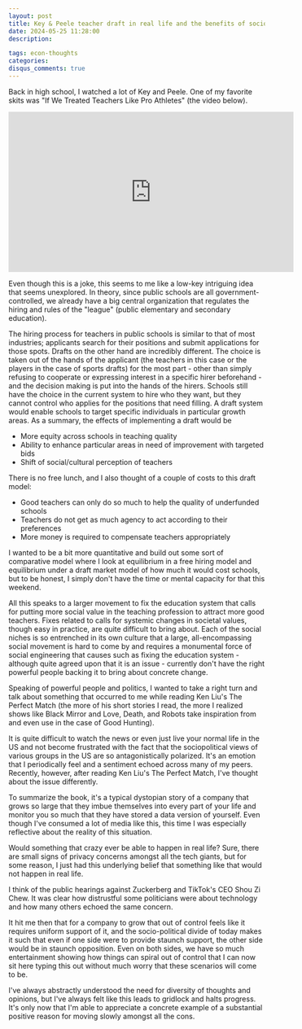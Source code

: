 ```yaml
---
layout: post
title: Key & Peele teacher draft in real life and the benefits of socio-political gridlock
date: 2024-05-25 11:28:00
description: 

tags: econ-thoughts
categories:
disqus_comments: true
---
```


Back in high school, I watched a lot of Key and Peele. One of my favorite skits was "If We Treated Teachers Like Pro Athletes" (the video below).

<div style="text-align: center;">
    <iframe width="560" height="315" src="https://www.youtube.com/embed/aYOg8EON29Y" frameborder="0" allow="accelerometer; autoplay; clipboard-write; encrypted-media; gyroscope; picture-in-picture" allowfullscreen></iframe>
</div>

Even though this is a joke, this seems to me like a low-key intriguing idea that seems unexplored. In theory, since public schools are all government-controlled, we already have a big central organization that regulates the hiring and rules of the "league" (public elementary and secondary education).

The hiring process for teachers in public schools is similar to that of most industries; applicants search for their positions and submit applications for those spots. Drafts on the other hand are incredibly different. The choice is taken out of the hands of the applicant (the teachers in this case or the players in the case of sports drafts) for the most part - other than simply refusing to cooperate or expressing interest in a specific hirer beforehand - and the decision making is put into the hands of the hirers. Schools still have the choice in the current system to hire who they want, but they cannot control who applies for the positions that need filling. A draft system would enable schools to target specific individuals in particular growth areas. As a summary, the effects of implementing a draft would be

- More equity across schools in teaching quality
- Ability to enhance particular areas in need of improvement with targeted bids
- Shift of social/cultural perception of teachers

There is no free lunch, and I also thought of a couple of costs to this draft model:

- Good teachers can only do so much to help the quality of underfunded schools
- Teachers do not get as much agency to act according to their preferences
- More money is required to compensate teachers appropriately

I wanted to be a bit more quantitative and build out some sort of comparative model where I look at equilibrium in a free hiring model and equilibrium under a draft market model of how much it would cost schools, but to be honest, I simply don't have the time or mental capacity for that this weekend.

All this speaks to a larger movement to fix the education system that calls for putting more social value in the teaching profession to attract more good teachers. Fixes related to calls for systemic changes in societal values, though easy in practice, are quite difficult to bring about. Each of the social niches is so entrenched in its own culture that a large, all-encompassing social movement is hard to come by and requires a monumental force of social engineering that causes such as fixing the education system - although quite agreed upon that it is an issue - currently don't have the right powerful people backing it to bring about concrete change.

Speaking of powerful people and politics, I wanted to take a right turn and talk about something that occurred to me while reading Ken Liu's The Perfect Match (the more of his short stories I read, the more I realized shows like Black Mirror and Love, Death, and Robots take inspiration from and even use in the case of Good Hunting).

It is quite difficult to watch the news or even just live your normal life in the US and not become frustrated with the fact that the sociopolitical views of various groups in the US are so antagonistically polarized. It's an emotion that I periodically feel and a sentiment echoed across many of my peers. Recently, however, after reading Ken Liu's The Perfect Match, I've thought about the issue differently.

To summarize the book, it's a typical dystopian story of a company that grows so large that they imbue themselves into every part of your life and monitor you so much that they have stored a data version of yourself. Even though I've consumed a lot of media like this, this time I was especially reflective about the reality of this situation.

Would something that crazy ever be able to happen in real life? Sure, there are small signs of privacy concerns amongst all the tech giants, but for some reason, I just had this underlying belief that something like that would not happen in real life.

I think of the public hearings against Zuckerberg and TikTok's CEO Shou Zi Chew. It was clear how distrustful some politicians were about technology and how many others echoed the same concern.

It hit me then that for a company to grow that out of control feels like it requires uniform support of it, and the socio-political divide of today makes it such that even if one side were to provide staunch support, the other side would be in staunch opposition. Even on both sides, we have so much entertainment showing how things can spiral out of control that I can now sit here typing this out without much worry that these scenarios will come to be.

I've always abstractly understood the need for diversity of thoughts and opinions, but I've always felt like this leads to gridlock and halts progress. It's only now that I'm able to appreciate a concrete example of a substantial positive reason for moving slowly amongst all the cons.

